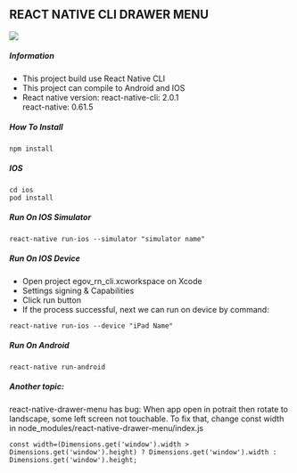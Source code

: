 ## REACT NATIVE CLI DRAWER MENU

![](https://github.com/programmer-indonesia/RN_CLI_drawer_menu/blob/master/screenshoot.png)


##### Information
- This project build use React Native CLI 
- This project can compile to Android and IOS
- React native version: 
react-native-cli: 2.0.1  
react-native: 0.61.5  

##### How To Install
```
npm install
```

##### IOS 
```
cd ios
pod install
```

##### Run On IOS Simulator
```
react-native run-ios --simulator "simulator name"
```


##### Run On IOS Device
- Open project egov_rn_cli.xcworkspace on Xcode
- Settings signing & Capabilities 
- Click run button
- If the process successful,  next we can run  on device by command:
```
react-native run-ios --device "iPad Name"
```

##### Run On Android
```
react-native run-android
```

##### Another topic:
react-native-drawer-menu has bug:
When app open in potrait then rotate to landscape, some left screen not touchable.
To fix that, change const width in node_modules/react-native-drawer-menu/index.js

```
const width=(Dimensions.get('window').width > Dimensions.get('window').height) ? Dimensions.get('window').width : Dimensions.get('window').height;
```
